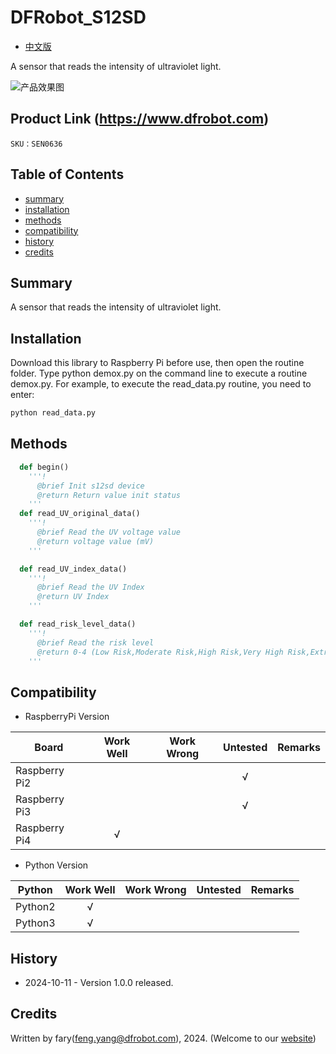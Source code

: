 DFRobot_S12SD
===========================

- [中文版](./README_CN.md)

A sensor that reads the intensity of ultraviolet light.

![产品效果图](../../resources/images/SEN0636.png)

## Product Link (https://www.dfrobot.com)

    SKU：SEN0636

## Table of Contents

  * [summary](#summary)
  * [installation](#installation)
  * [methods](#methods)
  * [compatibility](#compatibility)
  * [history](#history)
  * [credits](#credits)

## Summary

A sensor that reads the intensity of ultraviolet light.


## Installation

Download this library to Raspberry Pi before use, then open the routine folder. Type python demox.py on the command line to execute a routine demox.py. For example, to execute the read_data.py routine, you need to enter:

```python
python read_data.py
```

## Methods

```python
  def begin()
    '''!
      @brief Init s12sd device
      @return Return value init status
    '''
  def read_UV_original_data()
    '''!
      @brief Read the UV voltage value
      @return voltage value (mV)
    '''

  def read_UV_index_data()
    '''!
      @brief Read the UV Index
      @return UV Index
    '''

  def read_risk_level_data()
    '''!
      @brief Read the risk level
      @return 0-4 (Low Risk,Moderate Risk,High Risk,Very High Risk,Extreme Risk)
    '''
```

## Compatibility

* RaspberryPi Version

| Board        | Work Well | Work Wrong | Untested | Remarks |
| ------------ | :-------: | :--------: | :------: | ------- |
| Raspberry Pi2 |           |            |    √     |         |
| Raspberry Pi3 |           |            |    √     |         |
| Raspberry Pi4 |       √   |            |          |         |

* Python Version

| Python  | Work Well | Work Wrong | Untested | Remarks |
| ------- | :-------: | :--------: | :------: | ------- |
| Python2 |     √     |            |          |         |
| Python3 |     √     |            |          |         |

## History

- 2024-10-11 - Version 1.0.0 released.

## Credits

Written by fary(feng.yang@dfrobot.com), 2024. (Welcome to our [website](https://www.dfrobot.com/))
